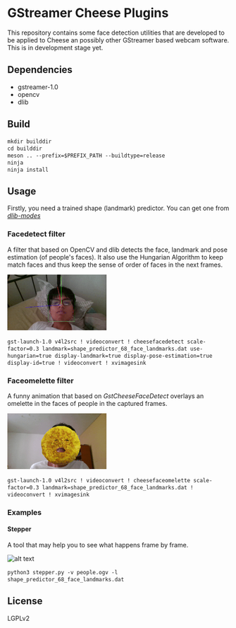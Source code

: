 # GStreamer Cheese Plugins

This repository contains some face detection utilities that are developed to be
applied to Cheese an possibly other GStreamer based webcam software. This is in
development stage yet.

## Dependencies

* gstreamer-1.0
* opencv
* dlib

## Build

```
mkdir builddir
cd builddir
meson .. --prefix=$PREFIX_PATH --buildtype=release
ninja
ninja install
```

## Usage

Firstly, you need a trained shape (landmark) predictor. You can get one from
[*dlib-modes* ](https://github.com/davisking/dlib-models/blob/master/shape_predictor_68_face_landmarks.dat.bz2)

### Facedetect filter

A filter that based on OpenCV and dlib detects the face, landmark and
pose estimation (of people's faces). It also use the Hungarian Algorithm to
keep match faces and thus keep the sense of order of faces in the next frames.

![alt text](docs/img/detect.gif "cheesefacedetect preview")
```
gst-launch-1.0 v4l2src ! videoconvert ! cheesefacedetect scale-factor=0.3 landmark=shape_predictor_68_face_landmarks.dat use-hungarian=true display-landmark=true display-pose-estimation=true display-id=true ! videoconvert ! xvimagesink
```

### Faceomelette filter

A funny animation that based on *GstCheeseFaceDetect* overlays an omelette
in the faces of people in the captured frames.

![alt text](docs/img/omelette.gif "cheesefaceomelette preview")
```
gst-launch-1.0 v4l2src ! videoconvert ! cheesefaceomelette scale-factor=0.3 landmark=shape_predictor_68_face_landmarks.dat ! videoconvert ! xvimagesink
```

### Examples

#### Stepper
A tool that may help you to see what happens frame by frame.

![alt text](docs/img/stepper.gif "cheesefacedetect preview")

```
python3 stepper.py -v people.ogv -l shape_predictor_68_face_landmarks.dat
```

## License

LGPLv2
